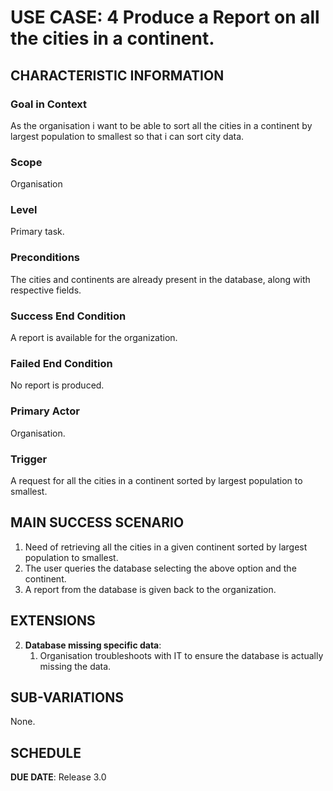 # USE CASE: 4 Produce a Report on all the cities in a continent.

## CHARACTERISTIC INFORMATION

### Goal in Context

As the organisation i want to be able to sort all the cities in a continent by largest population to smallest so that i can sort city data.

### Scope

Organisation

### Level

Primary task.

### Preconditions

The cities and continents are already present in the database, along with respective fields.

### Success End Condition

A report is available for the organization.

### Failed End Condition

No report is produced.

### Primary Actor

Organisation.

### Trigger

A request for all the cities in a continent sorted by largest population to smallest.

## MAIN SUCCESS SCENARIO

1. Need of retrieving all the cities in a given continent sorted by largest population to smallest.
2. The user queries the database selecting the above option and the continent.
3. A report from the database is given back to the organization.

## EXTENSIONS

2. **Database missing specific data**:
    1. Organisation troubleshoots with IT to ensure the database is actually missing the data. 
    
## SUB-VARIATIONS

None.

## SCHEDULE

**DUE DATE**: Release 3.0
